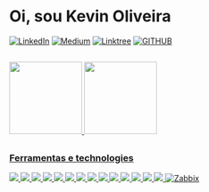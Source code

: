 # Oi, sou Kevin Oliveira
[![LinkedIn](https://img.shields.io/badge/LinkedIn-0077B5?style=for-the-badge&logo=linkedin&logoColor=white/)](https://www.linkedin.com/in/kevinoliveira94/) [![Medium](https://img.shields.io/badge/Medium-12100E?style=for-the-badge&logo=medium&logoColor=white/)](http://medium.com/@KevinOliveira94/) [![Linktree](https://img.shields.io/badge/linktree-39E09B?style=for-the-badge&logo=linktree&logoColor=white)](https://linktr.ee/KevinOliveira94) [![GITHUB](https://img.shields.io/badge/GitHub-100000?style=for-the-badge&logo=github&logoColor=white/)](https://github.com/kevindexter22/)

##
<!-- Commit and Used Languages -->

<div align="left">
  <a href="https://github.com/kevindexter22">
  <img height="130em" src="https://github-readme-stats.vercel.app/api/top-langs/?username=kevindexter22&layout=compact&langs_count=10&theme=dark"/>
  <img height="130em" src="https://github-readme-stats.vercel.app/api?username=kevindexter22&show_icons=true&theme=dark&include_all_commits=true&count_private=true"/>
 </div>
    
##

### Ferramentas e technologies

<div align="left">
<!-- <img src="https://img.shields.io/badge/alacritty-F46D01?style=for-the-badge&logo=alacritty&logoColor=white"/> -->
<img src="https://img.shields.io/badge/Amazon_AWS-FF9900?style=for-the-badge&logo=amazonaws&logoColor=white"/>
<!-- <img src="https://img.shields.io/badge/Cisco-1BA0D7.svg?style=for-the-badge&logo=Cisco&logoColor=white"/> -->
<img src="https://img.shields.io/badge/Debian-A81D33?style=for-the-badge&logo=debian&logoColor=white"/>
<img src="https://img.shields.io/badge/diagrams.net-F08705.svg?style=for-the-badge&logo=diagramsdotnet&logoColor=white"/>
<img src="https://img.shields.io/badge/Docker-2496ED.svg?style=for-the-badge&logo=Docker&logoColor=white"/>
<img src="https://img.shields.io/badge/FFmpeg-007808.svg?style=for-the-badge&logo=FFmpeg&logoColor=white"/>
<!-- <img src="https://img.shields.io/badge/Git-F05032.svg?style=for-the-badge&logo=Git&logoColor=white"/> -->
<!-- <img src="https://img.shields.io/badge/Grafana-F46800.svg?style=for-the-badge&logo=Grafana&logoColor=white"/> -->
<!-- <img src="https://img.shields.io/badge/Huawei-FF0000.svg?style=for-the-badge&logo=Huawei&logoColor=white"/> -->
<!-- <img src="https://img.shields.io/badge/Juniper%20Networks-84B135.svg?style=for-the-badge&logo=Juniper-Networks&logoColor=white"/> -->
<!-- <img src="https://img.shields.io/badge/Kubernetes-326CE5.svg?style=for-the-badge&logo=Kubernetes&logoColor=white"/> -->
<!-- <img src="https://img.shields.io/badge/Mikrotik-293239.svg?style=for-the-badge&logo=Mikrotik&logoColor=white"/> -->
<img src="https://img.shields.io/badge/MySQL-4479A1.svg?style=for-the-badge&logo=MySQL&logoColor=white"/>
<!-- <img src="https://img.shields.io/badge/NGINX-009639.svg?style=for-the-badge&logo=NGINX&logoColor=white"/> -->
<!-- <img src="https://img.shields.io/badge/Nomad-00CA8E.svg?style=for-the-badge&logo=Nomad&logoColor=white"/> --> 
<!-- <img src="https://img.shields.io/badge/OBS%20Studio-302E31.svg?style=for-the-badge&logo=OBS-Studio&logoColor=white"/> -->
<img src="https://img.shields.io/badge/Oracle-F80000.svg?style=for-the-badge&logo=Oracle&logoColor=white"/>
<!-- <img src="https://img.shields.io/badge/pfSense-212121.svg?style=for-the-badge&logo=pfSense&logoColor=white"/> -->
<!-- <img src="https://img.shields.io/badge/PHP-777BB4.svg?style=for-the-badge&logo=PHP&logoColor=white"/> -->
<!-- <img src="https://img.shields.io/badge/Pihole-96060C.svg?style=for-the-badge&logo=Pi-hole&logoColor=white"/> -->
<!-- <img src="https://img.shields.io/badge/Podman-892CA0.svg?style=for-the-badge&logo=Podman&logoColor=white"/> -->
<!-- <img src="https://img.shields.io/badge/Prometheus-E6522C.svg?style=for-the-badge&logo=Prometheus&logoColor=white"/> -->
<img src="https://img.shields.io/badge/Proxmox-E57000.svg?style=for-the-badge&logo=Proxmox&logoColor=white"/>
<!-- <img src="https://img.shields.io/badge/Python-3776AB.svg?style=for-the-badge&logo=Python&logoColor=white"/> -->
<img src="https://img.shields.io/badge/Raspberry%20Pi-A22846?style=for-the-badge&logo=Raspberry%20Pi&logoColor=white"/>
<!-- <img src="https://img.shields.io/badge/Scratch-4D97FF.svg?style=for-the-badge&logo=Scratch&logoColor=white"/> -->
<img src="https://img.shields.io/badge/Shell_Script-121011?style=for-the-badge&logo=gnu-bash&logoColor=white"/>
<!-- <img src="https://img.shields.io/badge/tmux-1BB91F?style=for-the-badge&logo=tmux&logoColor=white"/> -->  
<img src="https://img.shields.io/badge/Ubuntu-E95420?style=for-the-badge&logo=ubuntu&logoColor=white"/>
<img src="https://img.shields.io/badge/VirtualBox-183A61.svg?style=for-the-badge&logo=VirtualBox&logoColor=white"/>
<img src="https://img.shields.io/badge/VMware-607078.svg?style=for-the-badge&logo=VMware&logoColor=white"/>
<!-- <img src="https://img.shields.io/badge/WireGuard-88171A.svg?style=for-the-badge&logo=WireGuard&logoColor=white"/> -->
<img src="https://img.shields.io/badge/Wireshark-1679A7.svg?style=for-the-badge&logo=Wireshark&logoColor=white"/>
<img src="https://img.shields.io/badge/Zabbix-red?style=for-the-badge" alt="Zabbix" />
</div>

##

